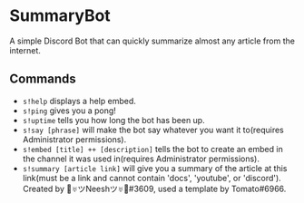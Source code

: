 # SummaryBot
A simple Discord Bot that can quickly summarize almost any article from the internet.
## Commands
- ``s!help`` displays a help embed.
- ``s!ping`` gives you a pong!
- ``s!uptime`` tells you how long the bot has been up.
- ``s!say [phrase]`` will make the bot say whatever you want it to(requires Administrator permissions).
- ``s!embed [title] ++ [description]`` tells the bot to create an embed in the channel it was used in(requires Administrator permissions).
- ``s!summary [article link]`` will give you a summary of the article at this link(must be a link and cannot contain 'docs', 'youtube', or 'discord').
Created by 🧀♅ツNeeshツ♅🧀#3609, used a template by Tomato#6966.